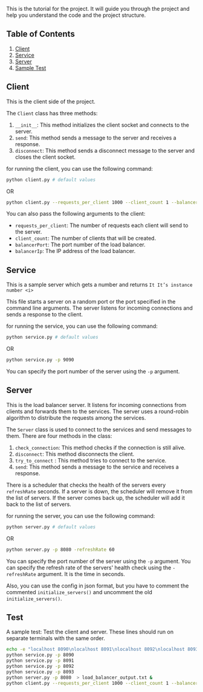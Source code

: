 This is the tutorial for the project. It will guide you through the project and help you understand the code and the
project structure.

## Table of Contents

1. [Client](#client)
2. [Service](#service)
3. [Server](#server)
4. [Sample Test](#test)

## Client

This is the client side of the project.

The `Client` class has three methods:

1. `__init__`: This method initializes the client socket and connects to the server.
2. `send`: This method sends a message to the server and receives a response.
3. `disconnect`: This method sends a disconnect message to the server and closes the client socket.

for running the client, you can use the following command:

```bash
python client.py # default values
```

OR

```bash
python client.py --requests_per_client 1000 --client_count 1 --balancerPort 8080 --balancerIp localhost
```

You can also pass the following arguments to the client:

- `requests_per_client`: The number of requests each client will send to the server.
- `client_count`: The number of clients that will be created.
- `balancerPort`: The port number of the load balancer.
- `balancerIp`: The IP address of the load balancer.

## Service

This is a sample server which gets a number and returns `It It’s instance number <i>`

This file starts a server on a random port or the port specified in the command line arguments.
The server listens for incoming connections and sends a response to the client.

for running the service, you can use the following command:

```bash
python service.py # default values
```

OR

```bash
python service.py -p 9090
```

You can specify the port number of the server using the `-p` argument.

## Server

This is the load balancer server.
It listens for incoming connections from clients and forwards them to the services.
The server uses a round-robin algorithm to distribute the requests among the services.

The `Server` class is used to connect to the services and send messages to them. There are four methods in the class:

1. `check_connection`: This method checks if the connection is still alive.
2. `disconnect`: This method disconnects the client.
3. `try_to_connect` : This method tries to connect to the service.
4. `send`: This method sends a message to the service and receives a response.

There is a scheduler that checks the health of the servers every `refreshRate` seconds.
If a server is down, the scheduler will remove it from the list of servers.
If the server comes back up, the scheduler will add it back to the list of servers.

for running the server, you can use the following command:

```bash
python server.py # default values
```

OR

```bash 
python server.py -p 8080 -refreshRate 60
```
You can specify the port number of the server using the `-p` argument.
You can specify the refresh rate of the servers' health check using the `-refreshRate` argument. It is the time in seconds.

Also, you can use the config in json format,
but you have to comment the commented `initialize_servers()` and uncomment the old `initialize_servers()`.


## Test

A sample test: Test the client and server.
These lines should run on separate terminals with the same order.
```bash
echo -e "localhost 8090\nlocalhost 8091\nlocalhost 8092\nlocalhost 8093" > config.txt
python service.py -p 8090
python service.py -p 8091
python service.py -p 8092
python service.py -p 8093
python server.py -p 8080  > load_balancer_output.txt &
python client.py --requests_per_client 1000 --client_count 1 --balancerPort 8080 --balancerIp localhost
```